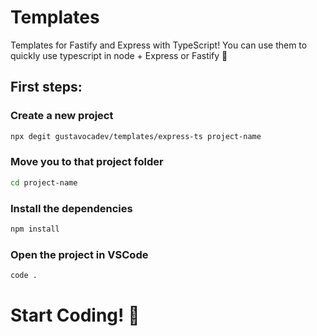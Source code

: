 # Templates
Templates for Fastify and Express with TypeScript!
You can use them to quickly use typescript in node + Express or Fastify 🎉
## First steps:
### Create a new project
```bash
npx degit gustavocadev/templates/express-ts project-name
```
### Move you to that project folder
```bash
cd project-name
```
### Install the dependencies
```bash
npm install
```
### Open the project in VSCode
```bash
code .
```
# Start Coding! 🎉





